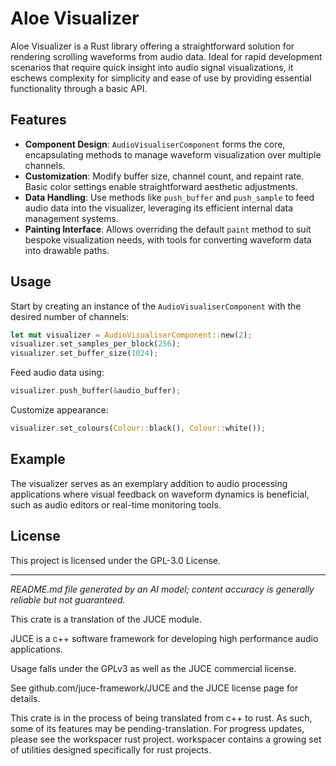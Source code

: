 # Aloe Visualizer

Aloe Visualizer is a Rust library offering a straightforward solution for rendering scrolling waveforms from audio data. Ideal for rapid development scenarios that require quick insight into audio signal visualizations, it eschews complexity for simplicity and ease of use by providing essential functionality through a basic API.

## Features

- **Component Design**: `AudioVisualiserComponent` forms the core, encapsulating methods to manage waveform visualization over multiple channels.
- **Customization**: Modify buffer size, channel count, and repaint rate. Basic color settings enable straightforward aesthetic adjustments.
- **Data Handling**: Use methods like `push_buffer` and `push_sample` to feed audio data into the visualizer, leveraging its efficient internal data management systems.
- **Painting Interface**: Allows overriding the default `paint` method to suit bespoke visualization needs, with tools for converting waveform data into drawable paths.

## Usage

Start by creating an instance of the `AudioVisualiserComponent` with the desired number of channels:

```rust
let mut visualizer = AudioVisualiserComponent::new(2);
visualizer.set_samples_per_block(256);
visualizer.set_buffer_size(1024);
```

Feed audio data using:

```rust
visualizer.push_buffer(&audio_buffer);
```

Customize appearance:

```rust
visualizer.set_colours(Colour::black(), Colour::white());
```

## Example

The visualizer serves as an exemplary addition to audio processing applications where visual feedback on waveform dynamics is beneficial, such as audio editors or real-time monitoring tools.

## License

This project is licensed under the GPL-3.0 License.

---

*README.md file generated by an AI model; content accuracy is generally reliable but not guaranteed.*

This crate is a translation of the JUCE module.

JUCE is a c++ software framework for developing high performance audio applications.

Usage falls under the GPLv3 as well as the JUCE commercial license.

See github.com/juce-framework/JUCE and the JUCE license page for details.

This crate is in the process of being translated from c++ to rust. As such, some of its features may be pending-translation. For progress updates, please see the workspacer rust project. workspacer contains a growing set of utilities designed specifically for rust projects.
